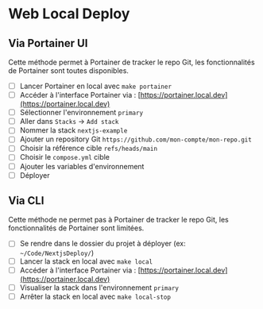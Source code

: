 # Web Local Deploy

## Via Portainer UI

Cette méthode permet à Portainer de tracker le repo Git, les fonctionnalités de Portainer sont toutes disponibles.

- [ ] Lancer Portainer en local avec `make portainer`
- [ ] Accéder à l'interface Portainer via : [https://portainer.local.dev](https://portainer.local.dev)
- [ ] Sélectionner l'environnement `primary`
- [ ] Aller dans `Stacks` -> `Add stack`
- [ ] Nommer la stack `nextjs-example`
- [ ] Ajouter un repository Git `https://github.com/mon-compte/mon-repo.git`
- [ ] Choisir la référence cible `refs/heads/main`
- [ ] Choisir le `compose.yml` cible
- [ ] Ajouter les variables d'environnement
- [ ] Déployer

## Via CLI

Cette méthode ne permet pas à Portainer de tracker le repo Git, les fonctionnalités de Portainer sont limitées.

- [ ] Se rendre dans le dossier du projet à déployer (ex: `~/Code/NextjsDeploy/`)
- [ ] Lancer la stack en local avec `make local`
- [ ] Accéder à l'interface Portainer via : [https://portainer.local.dev](https://portainer.local.dev)
- [ ] Visualiser la stack dans l'environnement `primary`
- [ ] Arrêter la stack en local avec `make local-stop`

